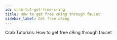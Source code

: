 ```yaml
---
id: crab-tut-get-free-cring
title: How to get free cRing through faucet
sidebar_label: Get free cRing
---
```


Crab Tutorials: How to get free cRing through faucet